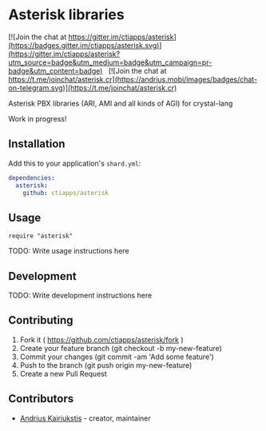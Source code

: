 Asterisk libraries
==================

[![Join the chat at https://gitter.im/ctiapps/asterisk](https://badges.gitter.im/ctiapps/asterisk.svg)](https://gitter.im/ctiapps/asterisk?utm_source=badge&utm_medium=badge&utm_campaign=pr-badge&utm_content=badge)
&nbsp;
[![Join the chat at https://t.me/joinchat/asterisk.cr](https://andrius.mobi/images/badges/chat-on-telegram.svg)](https://t.me/joinchat/asterisk.cr)

Asterisk PBX libraries (ARI, AMI and all kinds of AGI) for crystal-lang

Work in progress!

## Installation

Add this to your application's `shard.yml`:

```yaml
dependencies:
  asterisk:
    github: ctiapps/asterisk
```

## Usage

```crystal
require "asterisk"
```

TODO: Write usage instructions here

## Development

TODO: Write development instructions here

## Contributing

1. Fork it ( https://github.com/ctiapps/asterisk/fork )
2. Create your feature branch (git checkout -b my-new-feature)
3. Commit your changes (git commit -am 'Add some feature')
4. Push to the branch (git push origin my-new-feature)
5. Create a new Pull Request

## Contributors

- [Andrius Kairiukstis](https://github.com/andrius) - creator, maintainer
